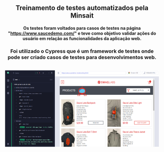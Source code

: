<div align="center">
  
## Treinamento de testes automatizados pela Minsait
  
</div>

<div align="center">

#### Os testes foram voltados para casos de testes na página "https://www.saucedemo.com/" e teve como objetivo validar ações do usuário em relação as funcionalidades da aplicação web.
  
### Foi utilizado o Cypress que é um framework de testes onde pode ser criado casos de testes para desenvolvimentos web.

</div>
<div align="center"><br>
  <img align="center" height="250" width="800" src="/cypress.png">

</div>
  
</div>
